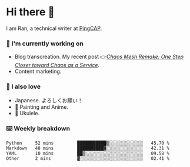 # Hi there 👋

I am Ran, a technical writer at [PingCAP](https://pingcap.com/).

### 📝 I'm currently working on

- Blog transcreation. My recent post 👉[*Chaos Mesh Remake: One Step Closer toward Chaos as a Service*](https://pingcap.com/blog/chaos-mesh-remake-one-step-closer-toward-chaos-as-a-service).
- Content marketing.

### 🤠 I also love

- Japanese. よろしくお願い！ 
- 🎨 Painting and Anime. 
- 🎸 Ukulele.

### ⌨️ Weekly breakdown

<!--START_SECTION:waka-->
```text
Python     52 mins         ███████████▒░░░░░░░░░░░░░   45.70 % 
Markdown   48 mins         ██████████▓░░░░░░░░░░░░░░   42.31 % 
YAML       10 mins         ██▒░░░░░░░░░░░░░░░░░░░░░░   09.58 % 
Other      2 mins          ▓░░░░░░░░░░░░░░░░░░░░░░░░   02.41 % 
```
<!--END_SECTION:waka-->
